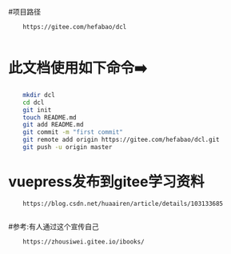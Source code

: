 

#项目路径
```
	https://gitee.com/hefabao/dcl
	
```

# 此文档使用如下命令➡️
```bash
	mkdir dcl
	cd dcl
	git init
	touch README.md
	git add README.md
	git commit -m "first commit"
	git remote add origin https://gitee.com/hefabao/dcl.git
	git push -u origin master
```


# vuepress发布到gitee学习资料
```
	https://blog.csdn.net/huaairen/article/details/103133685
	
```



#参考:有人通过这个宣传自己
```
	https://zhousiwei.gitee.io/ibooks/
```





